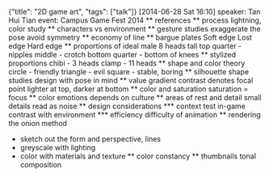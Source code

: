 {"title": "2D game art", "tags": ["talk"]}
[2014-06-28 Sat 16:10]
speaker: Tan Hui Tian
event: Campus Game Fest 2014
** references
** process
lightning, color study
** characters vs environment
** gesture studies
exaggerate the pose
avoid symmetry
** economy of line
** bargue plates
Soft edge
Lost edge
Hard edge
** proportions of ideal male
8 heads tall
top quarter - nipples
middle - crotch
bottom quarter - bottom of knees
** stylized proportions
chibi - 3 heads
clamp - 11 heads
** shape and color theory
circle - friendly
triangle - evil
square - stable, boring
** silhouette
shape studies
design with pose in mind
** value gradient
contrast denotes focal point
lighter at top, darker at bottom
** color and saturation
saturation = focus
** color emotions
depends on culture
** areas of rest and detail
small details read as noise
** design considerations
*** context
test in-game
contrast with environment
*** efficiency
difficulty of animation
** rendering
the onion method
 * sketch out the form and perspective, lines
 * greyscale with lighting
 * color with materials and texture
** color constancy
** thumbnails
tonal composition
